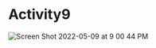 # Activity9
![Screen Shot 2022-05-09 at 9 00 44 PM](https://user-images.githubusercontent.com/89556340/167522228-193a137a-b778-4faa-873f-ddbf19fc2b8f.png)
